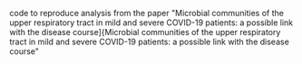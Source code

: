 code to reproduce analysis from the paper "Microbial communities of the upper respiratory tract in mild and severe COVID-19 patients: a possible link with the disease course]{Microbial communities of the upper respiratory tract in mild and severe COVID-19 patients: a possible link with the disease course"
